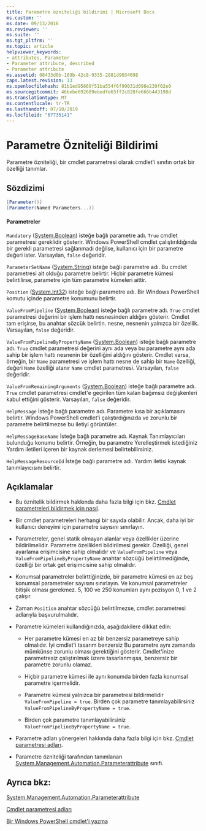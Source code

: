 ```yaml
---
title: Parametre özniteliği bildirimi | Microsoft Docs
ms.custom: ''
ms.date: 09/13/2016
ms.reviewer: ''
ms.suite: ''
ms.tgt_pltfrm: ''
ms.topic: article
helpviewer_keywords:
- attributes, Parameter
- Parameter attribute, described
- Parameter attribute
ms.assetid: 08433d0b-169b-42c8-9335-2881d9034698
caps.latest.revision: 13
ms.openlocfilehash: 81b1ed95669f51ba554f6f99031d098e239f02e0
ms.sourcegitcommit: 46bebe692689ebedfe65ff2c828fe666b443198d
ms.translationtype: MT
ms.contentlocale: tr-TR
ms.lasthandoff: 07/10/2019
ms.locfileid: "67735141"
---
```

# <a name="parameter-attribute-declaration"></a>Parametre Özniteliği Bildirimi

Parametre özniteliği, bir cmdlet parametresi olarak cmdlet'i sınıfın ortak bir özelliği tanımlar.

## <a name="syntax"></a>Sözdizimi

```csharp
[Parameter()]
[Parameter(Named Parameters...)]
```

#### <a name="parameters"></a>Parametreler

`Mandatory` ([System.Boolean](/dotnet/api/System.Boolean)) isteğe bağlı parametre adı. `True` cmdlet parametresi gereklidir gösterir. Windows PowerShell cmdlet çalıştırıldığında bir gerekli parametresi sağlanmadı değilse, kullanıcı için bir parametre değeri ister. Varsayılan, `false` değeridir.

`ParameterSetName` ([System.String](/dotnet/api/System.String)) isteğe bağlı parametre adı. Bu cmdlet parametresi ait olduğu parametre belirtir. Hiçbir parametre kümesi belirtilirse, parametre için tüm parametre kümeleri aittir.

`Position` ([System.Int32](/dotnet/api/System.Int32)) isteğe bağlı parametre adı. Bir Windows PowerShell komutu içinde parametre konumunu belirtir.

`ValueFromPipeline` ([System.Boolean](/dotnet/api/System.Boolean)) isteğe bağlı parametre adı. `True` cmdlet parametresi değerini bir işlem hattı nesnesinden aldığını gösterir. Cmdlet tam erişirse, bu anahtar sözcük belirtin. nesne, nesnenin yalnızca bir özellik. Varsayılan, `false` değeridir.

`ValueFromPipelineByPropertyName` ([System.Boolean](/dotnet/api/System.Boolean)) isteğe bağlı parametre adı. `True` cmdlet parametresi değerini aynı ada veya bu parametre aynı ada sahip bir işlem hattı nesnenin bir özelliğini aldığını gösterir. Cmdlet varsa, örneğin, bir `Name` parametresi ve işlem hattı nesne de sahip bir `Name` özelliği, değeri `Name` özelliği atanır `Name` cmdlet parametresi. Varsayılan, `false` değeridir.

`ValueFromRemainingArguments` ([System.Boolean](/dotnet/api/System.Boolean)) isteğe bağlı parametre adı. `True` cmdlet parametresi cmdlet'e geçirilen tüm kalan bağımsız değişkenleri kabul ettiğini gösterir. Varsayılan, `false` değeridir.

`HelpMessage` İsteğe bağlı parametre adı. Parametre kısa bir açıklamasını belirtir. Windows PowerShell cmdlet'i çalıştırdığınızda ve zorunlu bir parametre belirtilmezse bu iletiyi görüntüler.

`HelpMessageBaseName` İsteğe bağlı parametre adı. Kaynak Tanımlayıcıları bulunduğu konumu belirtir. Örneğin, bu parametre Yerelleştirmek istediğiniz Yardım iletileri içeren bir kaynak derlemesi belirtebilirsiniz.

`HelpMessageResourceId` İsteğe bağlı parametre adı. Yardım iletisi kaynak tanımlayıcısını belirtir.

## <a name="remarks"></a>Açıklamalar

- Bu öznitelik bildirmek hakkında daha fazla bilgi için bkz. [Cmdlet parametreleri bildirmek için nasıl](./how-to-declare-cmdlet-parameters.md).

- Bir cmdlet parametreleri herhangi bir sayıda olabilir. Ancak, daha iyi bir kullanıcı deneyimi için parametre sayısını sınırlayın.

- Parametreler, genel statik olmayan alanlar veya özellikler üzerine bildirilmelidir. Parametre özellikleri bildirilmesi gerekir. Özelliği, genel ayarlama erişimcisine sahip olmalıdır ve `ValueFromPipeline` veya `ValueFromPipelineByPropertyName` anahtar sözcüğü belirtilmediğinde, özelliği bir ortak get erişimcisine sahip olmalıdır.

- Konumsal parametreler belirttiğinizde, bir parametre kümesi en az beş konumsal parametreler sayısını sınırlayın. Ve konumsal parametreler bitişik olması gerekmez. 5, 100 ve 250 konumları aynı pozisyon 0, 1 ve 2 çalışır.

- Zaman `Position` anahtar sözcüğü belirtilmezse, cmdlet parametresi adlarıyla başvurulmalıdır.

- Parametre kümeleri kullandığınızda, aşağıdakilere dikkat edin:

    - Her parametre kümesi en az bir benzersiz parametreye sahip olmalıdır. İyi cmdlet'i tasarım benzersiz Bu parametre aynı zamanda mümkünse zorunlu olması gerektiğini gösterir. Cmdlet'inize parametresiz çalıştırılmak üzere tasarlanmışsa, benzersiz bir parametre zorunlu olamaz.

    - Hiçbir parametre kümesi ile aynı konumda birden fazla konumsal parametre içermelidir.

    - Parametre kümesi yalnızca bir parametresi bildirmelidir `ValueFromPipeline = true`. Birden çok parametre tanımlayabilirsiniz `ValueFromPipelineByPropertyName = true`.

    - Birden çok parametre tanımlayabilirsiniz `ValueFromPipelineByPropertyName = true`.

- Parametre adları yönergeleri hakkında daha fazla bilgi için bkz. [Cmdlet parametresi adları](standard-cmdlet-parameter-names-and-types.md).

- Parametre özniteliği tarafından tanımlanan [System.Management.Automation.Parameterattribute](/dotnet/api/System.Management.Automation.ParameterAttribute) sınıfı.

## <a name="see-also"></a>Ayrıca bkz:

[System.Management.Automation.Parameterattribute](/dotnet/api/System.Management.Automation.ParameterAttribute)

[Cmdlet parametresi adları](standard-cmdlet-parameter-names-and-types.md)

[Bir Windows PowerShell cmdlet'i yazma](./writing-a-windows-powershell-cmdlet.md)

